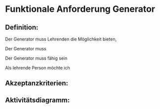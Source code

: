 # Funktionale Anforderung Generator

## Definition:

Der Generator muss Lehrenden die Möglichkeit bieten,

Der Generator muss

Der Generator muss fähig sein

Als lehrende Person möchte ich


## Akzeptanzkriterien:


## Aktivitätsdiagramm:


